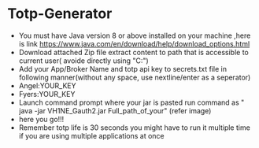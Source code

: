 # Totp-Generator
- You must have Java version 8 or above installed on your machine 
    ,here is link https://www.java.com/en/download/help/download_options.html
- Download attached Zip file extract content to path that is accessible to current user( avoide directly using "C:")
- Add your App/Broker Name and totp api key to secrets.txt file in following manner(without any space, use nextline/enter as a seperator)
- Angel:YOUR_KEY 
- Fyers:YOUR_KEY 
- Launch command prompt where your jar is pasted run command as " java -jar VH1NE_Gauth2.jar Full_path_of_your" (refer image)
- here you go!!!
- Remember totp life is 30 seconds you might have to run it multiple time if you are using multiple applications at once
